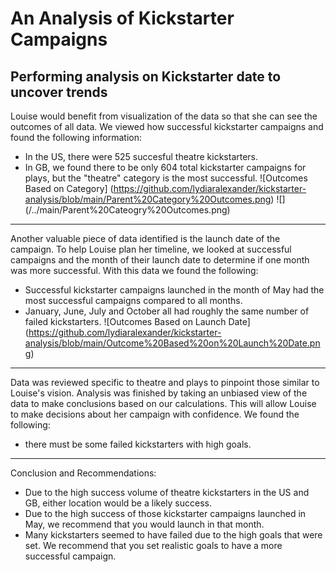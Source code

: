 # An Analysis of Kickstarter Campaigns
Performing analysis on Kickstarter date to uncover trends
---
Louise would benefit from visualization of the data so that she can see the outcomes of all data. We viewed how successful kickstarter campaigns and found the following information:
- In the US, there were 525 succesful theatre kickstarters.
- In GB, we found there to be only 604 total kickstarter campaigns for plays, but the "theatre" category is the most successful.
![Outcomes Based on Category] (https://github.com/lydiaralexander/kickstarter-analysis/blob/main/Parent%20Category%20Outcomes.png)
![] (/../main/Parent%20Cateogry%20Outcomes.png)
---
Another valuable piece of data identified is the launch date of the campaign.  To help Louise plan her timeline, we looked at successful campaigns and the month of their launch date to determine if one month was more successful. With this data we found the following:
- Successful kickstarter campaigns launched in the month of May had the most successful campaigns compared to all months.
- January, June, July and October all had roughly the same number of failed kickstarters.
![Outcomes Based on Launch Date] (https://github.com/lydiaralexander/kickstarter-analysis/blob/main/Outcome%20Based%20on%20Launch%20Date.png)
---
Data was reviewed specific to theatre and plays to pinpoint those similar to Louise's vision.
Analysis was finished by taking an unbiased view of the data to make conclusions based on our calculations.  This will allow Louise to make decisions about her campaign with confidence.  We found the following:
- there must be some failed kickstarters with high goals.
---
Conclusion and Recommendations:
- Due to the high success volume of theatre kickstarters in the US and GB, either location would be a likely success.
- Due to the high success of those kickstarter campaigns launched in May, we recommend that you would launch in that month.
- Many kickstarters seemed to have failed due to the high goals that were set. We recommend that you set realistic goals to have a more successful campaign.

